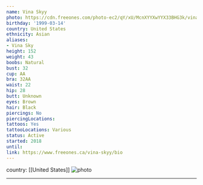 ```yaml
---
name: Vina Skyy
photo: https://cdn.freeones.com/photo-ec2/qY/xU/McnXYYXwYYX33BHG3k/vina-skyy-avatar-1_teaser.jpg
birthday: '1999-03-14'
country: United States
ethnicity: Asian
aliases:
- Vina Sky
height: 152
weight: 43
boobs: Natural
bust: 32
cup: AA
bra: 32AA
waist: 22
hip: 28
butt: Unknown
eyes: Brown
hair: Black
piercings: No
piercingLocations:
tattoos: Yes
tattooLocations: Various
status: Active
started: 2018
until:
link: https://www.freeones.ca/vina-skyy/bio
---
```

country: [[United States]]
![photo](https://cdn.freeones.com/photo-ec2/qY/xU/McnXYYXwYYX33BHG3k/vina-skyy-avatar-1_teaser.jpg)
***

